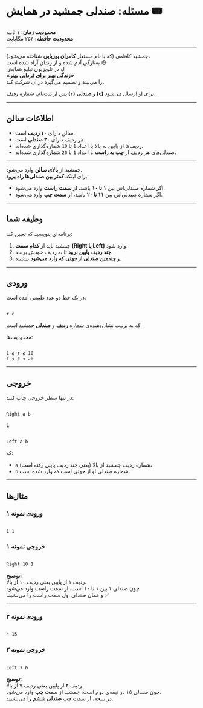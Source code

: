 # مسئله: صندلی جمشید در همایش 🎟️

**محدودیت زمان:** ۱ ثانیه  
**محدودیت حافظه:** ۲۵۶ مگابایت  

---

جمشید کاظمی (که با نام مستعار **کامران پوریایی** شناخته می‌شود)،  
به‌تازگی آدم شده و از زندان آزاد شده است 😅  
او در تلویزیون تبلیغ همایش  
**«زندگی بهتر برای فردایی بهتر»**  
را می‌بیند و تصمیم می‌گیرد در آن شرکت کند.

پس از ثبت‌نام، شماره **ردیف (`r`)** و **صندلی (`c`)** برای او ارسال می‌شود.

---

## اطلاعات سالن

- سالن دارای **۱۰ ردیف** است.  
- هر ردیف دارای **۲۰ صندلی** است.  
- ردیف‌ها از پایین به بالا با اعداد `1` تا `10` شماره‌گذاری شده‌اند.  
- صندلی‌های هر ردیف از **چپ به راست** با اعداد `1` تا `20` شماره‌گذاری شده‌اند.  

---

جمشید از **بالای سالن** وارد می‌شود.  
برای اینکه **کمتر بین صندلی‌ها راه برود**:

- اگر شماره صندلی‌اش بین **۱ تا ۱۰** باشد، از **سمت راست** وارد می‌شود.  
- اگر شماره صندلی‌اش بین **۱۱ تا ۲۰** باشد، از **سمت چپ** وارد می‌شود.

---

## وظیفه شما

برنامه‌ای بنویسید که تعیین کند:

1. جمشید باید از **کدام سمت (Right یا Left)** وارد شود.  
2. **چند ردیف پایین برود** تا به ردیف خودش برسد.  
3. و **چندمین صندلی از جهتی که وارد می‌شود** بنشیند.

---

## ورودی

در یک خط دو عدد طبیعی آمده است:

```

r c

```

که به ترتیب نشان‌دهنده‌ی شماره **ردیف** و **صندلی** جمشید است.

محدودیت‌ها:

```

1 ≤ r ≤ 10
1 ≤ c ≤ 20

```

---

## خروجی

در تنها سطر خروجی چاپ کنید:

```

Right a b

```
یا
```

Left a b

```

که:
- `a` شماره ردیف جمشید از بالا (یعنی چند ردیف پایین رفته است)،  
- `b` شماره صندلی او از جهتی است که وارد شده است.

---

## مثال‌ها

### ورودی نمونه ۱
```

1 1

```

### خروجی نمونه ۱
```

Right 10 1

```

**توضیح:**  
ردیف ۱ از پایین یعنی ردیف ۱۰ از بالا.  
چون صندلی ۱ بین ۱ تا ۱۰ است، از سمت راست وارد می‌شود  
و همان صندلی اول سمت راست را می‌نشیند ✅

---

### ورودی نمونه ۲
```

4 15

```

### خروجی نمونه ۲
```

Left 7 6

```

**توضیح:**  
ردیف ۴ از پایین یعنی ردیف ۷ از بالا.  
چون صندلی ۱۵ در نیمه‌ی دوم است، جمشید از **سمت چپ** وارد می‌شود.  
در نتیجه، از سمت چپ **صندلی ششم** را می‌نشیند.
